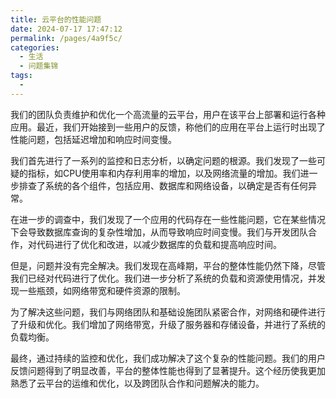 ```yaml
---
title: 云平台的性能问题
date: 2024-07-17 17:47:12
permalink: /pages/4a9f5c/
categories:
  - 生活
  - 问题集锦
tags:
  - 
---
```


我们的团队负责维护和优化一个高流量的云平台，用户在该平台上部署和运行各种应用。最近，我们开始接到一些用户的反馈，称他们的应用在平台上运行时出现了性能问题，包括延迟增加和响应时间变慢。

我们首先进行了一系列的监控和日志分析，以确定问题的根源。我们发现了一些可疑的指标，如CPU使用率和内存利用率的增加，以及网络流量的增加。我们进一步排查了系统的各个组件，包括应用、数据库和网络设备，以确定是否有任何异常。

在进一步的调查中，我们发现了一个应用的代码存在一些性能问题，它在某些情况下会导致数据库查询的复杂性增加，从而导致响应时间变慢。我们与开发团队合作，对代码进行了优化和改进，以减少数据库的负载和提高响应时间。

但是，问题并没有完全解决。我们发现在高峰期，平台的整体性能仍然下降，尽管我们已经对代码进行了优化。我们进一步分析了系统的负载和资源使用情况，并发现一些瓶颈，如网络带宽和硬件资源的限制。

为了解决这些问题，我们与网络团队和基础设施团队紧密合作，对网络和硬件进行了升级和优化。我们增加了网络带宽，升级了服务器和存储设备，并进行了系统的负载均衡。

最终，通过持续的监控和优化，我们成功解决了这个复杂的性能问题。我们的用户反馈问题得到了明显改善，平台的整体性能也得到了显著提升。这个经历使我更加熟悉了云平台的运维和优化，以及跨团队合作和问题解决的能力。
